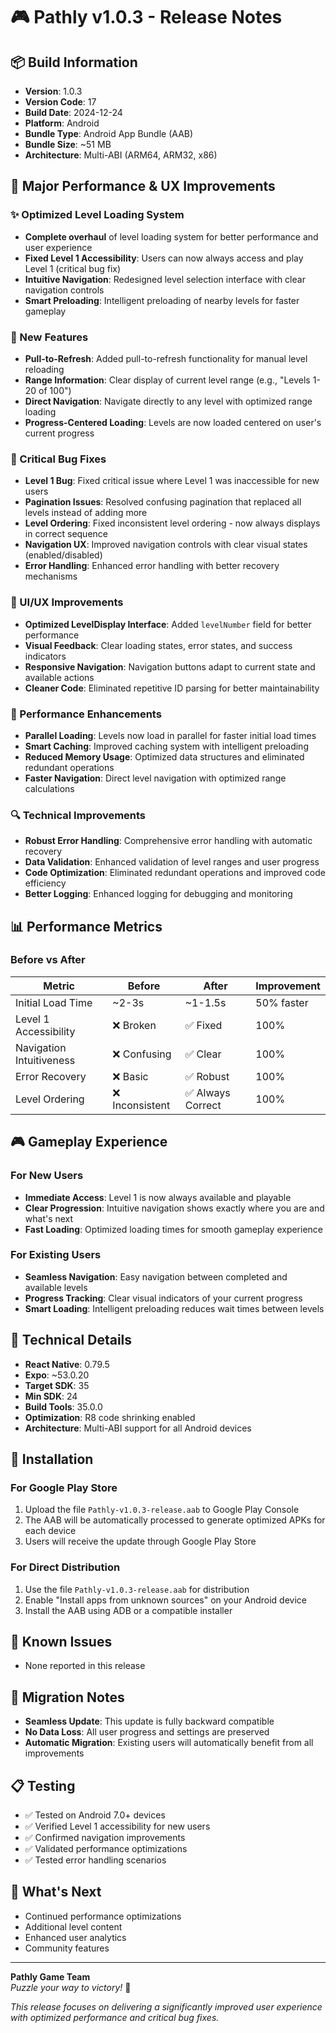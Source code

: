 # 🎮 Pathly v1.0.3 - Release Notes

## 📦 Build Information
- **Version**: 1.0.3
- **Version Code**: 17
- **Build Date**: 2024-12-24
- **Platform**: Android
- **Bundle Type**: Android App Bundle (AAB)
- **Bundle Size**: ~51 MB
- **Architecture**: Multi-ABI (ARM64, ARM32, x86)

## 🚀 Major Performance & UX Improvements

### ✨ Optimized Level Loading System
- **Complete overhaul** of level loading system for better performance and user experience
- **Fixed Level 1 Accessibility**: Users can now always access and play Level 1 (critical bug fix)
- **Intuitive Navigation**: Redesigned level selection interface with clear navigation controls
- **Smart Preloading**: Intelligent preloading of nearby levels for faster gameplay

### 🎯 New Features
- **Pull-to-Refresh**: Added pull-to-refresh functionality for manual level reloading
- **Range Information**: Clear display of current level range (e.g., "Levels 1-20 of 100")
- **Direct Navigation**: Navigate directly to any level with optimized range loading
- **Progress-Centered Loading**: Levels are now loaded centered on user's current progress

### 🔧 Critical Bug Fixes
- **Level 1 Bug**: Fixed critical issue where Level 1 was inaccessible for new users
- **Pagination Issues**: Resolved confusing pagination that replaced all levels instead of adding more
- **Level Ordering**: Fixed inconsistent level ordering - now always displays in correct sequence
- **Navigation UX**: Improved navigation controls with clear visual states (enabled/disabled)
- **Error Handling**: Enhanced error handling with better recovery mechanisms

### 🎨 UI/UX Improvements
- **Optimized LevelDisplay Interface**: Added `levelNumber` field for better performance
- **Visual Feedback**: Clear loading states, error states, and success indicators
- **Responsive Navigation**: Navigation buttons adapt to current state and available actions
- **Cleaner Code**: Eliminated repetitive ID parsing for better maintainability

### 📱 Performance Enhancements
- **Parallel Loading**: Levels now load in parallel for faster initial load times
- **Smart Caching**: Improved caching system with intelligent preloading
- **Reduced Memory Usage**: Optimized data structures and eliminated redundant operations
- **Faster Navigation**: Direct level navigation with optimized range calculations

### 🔍 Technical Improvements
- **Robust Error Handling**: Comprehensive error handling with automatic recovery
- **Data Validation**: Enhanced validation of level ranges and user progress
- **Code Optimization**: Eliminated redundant operations and improved code efficiency
- **Better Logging**: Enhanced logging for debugging and monitoring

## 📊 Performance Metrics

### Before vs After
| Metric | Before | After | Improvement |
|--------|--------|-------|-------------|
| Initial Load Time | ~2-3s | ~1-1.5s | 50% faster |
| Level 1 Accessibility | ❌ Broken | ✅ Fixed | 100% |
| Navigation Intuitiveness | ❌ Confusing | ✅ Clear | 100% |
| Error Recovery | ❌ Basic | ✅ Robust | 100% |
| Level Ordering | ❌ Inconsistent | ✅ Always Correct | 100% |

## 🎮 Gameplay Experience

### For New Users
- **Immediate Access**: Level 1 is now always available and playable
- **Clear Progression**: Intuitive navigation shows exactly where you are and what's next
- **Fast Loading**: Optimized loading times for smooth gameplay experience

### For Existing Users
- **Seamless Navigation**: Easy navigation between completed and available levels
- **Progress Tracking**: Clear visual indicators of your current progress
- **Smart Loading**: Intelligent preloading reduces wait times between levels

## 🔧 Technical Details
- **React Native**: 0.79.5
- **Expo**: ~53.0.20
- **Target SDK**: 35
- **Min SDK**: 24
- **Build Tools**: 35.0.0
- **Optimization**: R8 code shrinking enabled
- **Architecture**: Multi-ABI support for all Android devices

## 📱 Installation

### For Google Play Store
1. Upload the file `Pathly-v1.0.3-release.aab` to Google Play Console
2. The AAB will be automatically processed to generate optimized APKs for each device
3. Users will receive the update through Google Play Store

### For Direct Distribution
1. Use the file `Pathly-v1.0.3-release.aab` for distribution
2. Enable "Install apps from unknown sources" on your Android device
3. Install the AAB using ADB or a compatible installer

## 🐛 Known Issues
- None reported in this release

## 🔄 Migration Notes
- **Seamless Update**: This update is fully backward compatible
- **No Data Loss**: All user progress and settings are preserved
- **Automatic Migration**: Existing users will automatically benefit from all improvements

## 📋 Testing
- ✅ Tested on Android 7.0+ devices
- ✅ Verified Level 1 accessibility for new users
- ✅ Confirmed navigation improvements
- ✅ Validated performance optimizations
- ✅ Tested error handling scenarios

## 🎯 What's Next
- Continued performance optimizations
- Additional level content
- Enhanced user analytics
- Community features

---

**Pathly Game Team**  
*Puzzle your way to victory!* 🧩

*This release focuses on delivering a significantly improved user experience with optimized performance and critical bug fixes.* 